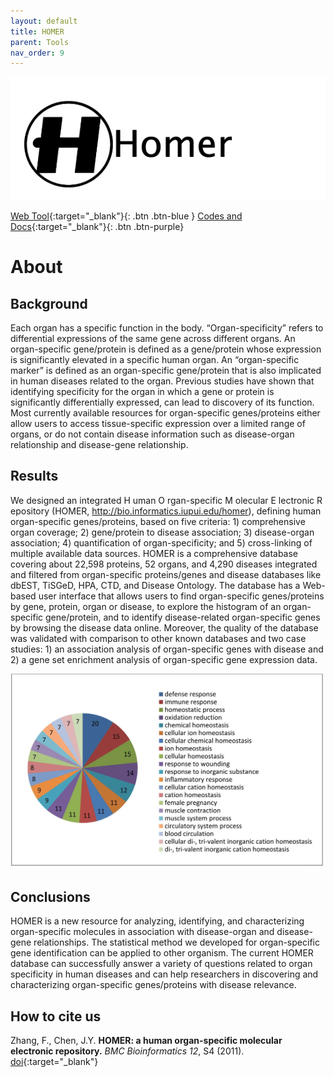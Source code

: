 ```yaml
---
layout: default
title: HOMER
parent: Tools
nav_order: 9
---
```

![Alt text](/assets/images/homer-logo.png?raw=true "HAPPI")

[Web Tool](http://discovery.informatics.uab.edu/HOMER/){:target="_blank"}{: .btn .btn-blue }
[Codes and Docs](https://github.com/aimed-lab/HOMER){:target="_blank"}{: .btn .btn-purple}


# About

## Background
Each organ has a specific function in the body. “Organ-specificity” refers to differential expressions of the same gene across different organs. An organ-specific gene/protein is defined as a gene/protein whose expression is significantly elevated in a specific human organ. An “organ-specific marker” is defined as an organ-specific gene/protein that is also implicated in human diseases related to the organ. Previous studies have shown that identifying specificity for the organ in which a gene or protein is significantly differentially expressed, can lead to discovery of its function. Most currently available resources for organ-specific genes/proteins either allow users to access tissue-specific expression over a limited range of organs, or do not contain disease information such as disease-organ relationship and disease-gene relationship.

## Results
We designed an integrated H uman O rgan-specific M olecular E lectronic R epository (HOMER, http://bio.informatics.iupui.edu/homer), defining human organ-specific genes/proteins, based on five criteria: 1) comprehensive organ coverage; 2) gene/protein to disease association; 3) disease-organ association; 4) quantification of organ-specificity; and 5) cross-linking of multiple available data sources. HOMER is a comprehensive database covering about 22,598 proteins, 52 organs, and 4,290 diseases integrated and filtered from organ-specific proteins/genes and disease databases like dbEST, TiSGeD, HPA, CTD, and Disease Ontology. The database has a Web-based user interface that allows users to find organ-specific genes/proteins by gene, protein, organ or disease, to explore the histogram of an organ-specific gene/protein, and to identify disease-related organ-specific genes by browsing the disease data online. Moreover, the quality of the database was validated with comparison to other known databases and two case studies: 1) an association analysis of organ-specific genes with disease and 2) a gene set enrichment analysis of organ-specific gene expression data.

![Alt text](/assets/images/HOMER-Figure.png?raw=true "HOMER")

## Conclusions
HOMER is a new resource for analyzing, identifying, and characterizing organ-specific molecules in association with disease-organ and disease-gene relationships. The statistical method we developed for organ-specific gene identification can be applied to other organism. The current HOMER database can successfully answer a variety of questions related to organ specificity in human diseases and can help researchers in discovering and characterizing organ-specific genes/proteins with disease relevance.



## How to cite us

Zhang, F., Chen, J.Y. **HOMER: a human organ-specific molecular electronic repository.** _BMC Bioinformatics 12_, S4 (2011). <span class="fs-3">[doi](https://doi.org/10.1186/1471-2105-12-S10-S4){:target="_blank"}</span>


